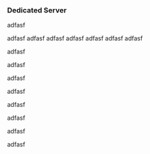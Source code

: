### Dedicated Server

adfasf

adfasf
adfasf
adfasf
adfasf
adfasf
adfasf
adfasf

adfasf

adfasf

adfasf

adfasf

adfasf

adfasf

adfasf

adfasf
